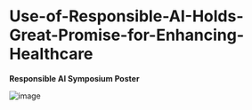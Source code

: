 # Use-of-Responsible-AI-Holds-Great-Promise-for-Enhancing-Healthcare

**Responsible AI Symposium Poster**

![image](https://github.com/UrvashiDube02/Use-of-Responsible-AI-Holds-Great-Promise-for-Enhancing-Healthcare/assets/87383888/aeb115ea-1cad-4774-9f91-e7d2947f9a51)

